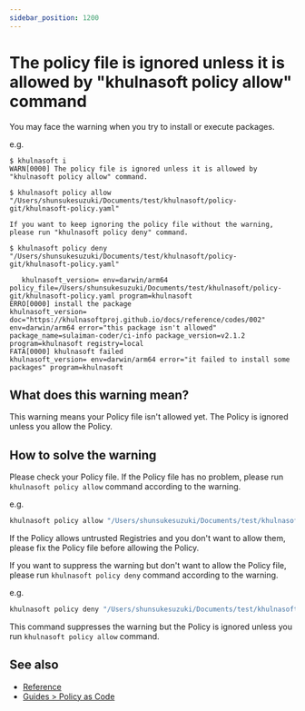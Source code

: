 ```yaml
---
sidebar_position: 1200
---
```


# The policy file is ignored unless it is allowed by "khulnasoft policy allow" command

You may face the warning when you try to install or execute packages.

e.g.

```console
$ khulnasoft i
WARN[0000] The policy file is ignored unless it is allowed by "khulnasoft policy allow" command.

$ khulnasoft policy allow "/Users/shunsukesuzuki/Documents/test/khulnasoft/policy-git/khulnasoft-policy.yaml"

If you want to keep ignoring the policy file without the warning, please run "khulnasoft policy deny" command.

$ khulnasoft policy deny "/Users/shunsukesuzuki/Documents/test/khulnasoft/policy-git/khulnasoft-policy.yaml"

   khulnasoft_version= env=darwin/arm64 policy_file=/Users/shunsukesuzuki/Documents/test/khulnasoft/policy-git/khulnasoft-policy.yaml program=khulnasoft
ERRO[0000] install the package                           khulnasoft_version= doc="https://khulnasoftproj.github.io/docs/reference/codes/002" env=darwin/arm64 error="this package isn't allowed" package_name=sulaiman-coder/ci-info package_version=v2.1.2 program=khulnasoft registry=local
FATA[0000] khulnasoft failed                                   khulnasoft_version= env=darwin/arm64 error="it failed to install some packages" program=khulnasoft
```

## What does this warning mean?

This warning means your Policy file isn't allowed yet.
The Policy is ignored unless you allow the Policy.

## How to solve the warning

Please check your Policy file. If the Policy file has no problem, please run `khulnasoft policy allow` command according to the warning.

e.g.

```sh
khulnasoft policy allow "/Users/shunsukesuzuki/Documents/test/khulnasoft/policy-git/khulnasoft-policy.yaml"
```

If the Policy allows untrusted Registries and you don't want to allow them, please fix the Policy file before allowing the Policy.

If you want to suppress the warning but don't want to allow the Policy file, please run `khulnasoft policy deny` command according to the warning.

e.g.

```sh
khulnasoft policy deny "/Users/shunsukesuzuki/Documents/test/khulnasoft/policy-git/khulnasoft-policy.yaml"
```

This command suppresses the warning but the Policy is ignored unless you run `khulnasoft policy allow` command.

## See also

- [Reference](/docs/reference/security/policy-as-code)
- [Guides > Policy as Code](/docs/guides/policy-as-code)
